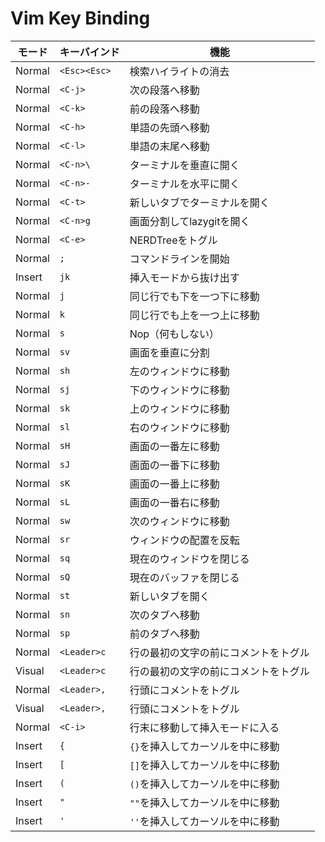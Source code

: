 # Vim Key Binding

| モード | キーバインド | 機能 |
| --- | --- | --- |
| Normal | `<Esc><Esc>` | 検索ハイライトの消去 |
| Normal | `<C-j>` | 次の段落へ移動 |
| Normal | `<C-k>` | 前の段落へ移動 |
| Normal | `<C-h>` | 単語の先頭へ移動 |
| Normal | `<C-l>` | 単語の末尾へ移動 |
| Normal | `<C-n>\` | ターミナルを垂直に開く |
| Normal | `<C-n>-` | ターミナルを水平に開く |
| Normal | `<C-t>` | 新しいタブでターミナルを開く |
| Normal | `<C-n>g` | 画面分割してlazygitを開く |
| Normal | `<C-e>` | NERDTreeをトグル |
| Normal | `;` | コマンドラインを開始 |
| Insert | `jk` | 挿入モードから抜け出す |
| Normal | `j` | 同じ行でも下を一つ下に移動 |
| Normal | `k` | 同じ行でも上を一つ上に移動 |
| Normal | `s` | Nop（何もしない） |
| Normal | `sv` | 画面を垂直に分割 |
| Normal | `sh` | 左のウィンドウに移動 |
| Normal | `sj` | 下のウィンドウに移動 |
| Normal | `sk` | 上のウィンドウに移動 |
| Normal | `sl` | 右のウィンドウに移動 |
| Normal | `sH` | 画面の一番左に移動 |
| Normal | `sJ` | 画面の一番下に移動 |
| Normal | `sK` | 画面の一番上に移動 |
| Normal | `sL` | 画面の一番右に移動 |
| Normal | `sw` | 次のウィンドウに移動 |
| Normal | `sr` | ウィンドウの配置を反転 |
| Normal | `sq` | 現在のウィンドウを閉じる |
| Normal | `sQ` | 現在のバッファを閉じる |
| Normal | `st` | 新しいタブを開く |
| Normal | `sn` | 次のタブへ移動 |
| Normal | `sp` | 前のタブへ移動 |
| Normal | `<Leader>c` | 行の最初の文字の前にコメントをトグル |
| Visual | `<Leader>c` | 行の最初の文字の前にコメントをトグル |
| Normal | `<Leader>,` | 行頭にコメントをトグル |
| Visual | `<Leader>,` | 行頭にコメントをトグル |
| Normal | `<C-i>` | 行末に移動して挿入モードに入る |
| Insert | `{` | `{}`を挿入してカーソルを中に移動 |
| Insert | `[` | `[]`を挿入してカーソルを中に移動 |
| Insert | `(` | `()`を挿入してカーソルを中に移動 |
| Insert | `"` | `""`を挿入してカーソルを中に移動 |
| Insert | `'` | `''`を挿入してカーソルを中に移動 |
